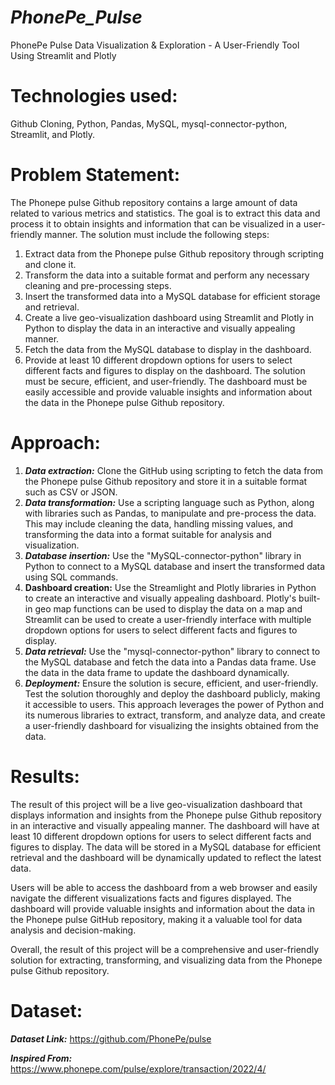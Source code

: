 # ***PhonePe_Pulse***
PhonePe Pulse Data Visualization & Exploration - A User-Friendly Tool Using Streamlit and Plotly
# Technologies used: 
Github Cloning, Python, Pandas, MySQL, mysql-connector-python, Streamlit, and Plotly.
# Problem Statement:
The Phonepe pulse Github repository contains a large amount of data related to
various metrics and statistics. The goal is to extract this data and process it to obtain
insights and information that can be visualized in a user-friendly manner.
The solution must include the following steps:
1. Extract data from the Phonepe pulse Github repository through scripting and
clone it.
2. Transform the data into a suitable format and perform any necessary cleaning
and pre-processing steps.
3. Insert the transformed data into a MySQL database for efficient storage and
retrieval.
4. Create a live geo-visualization dashboard using Streamlit and Plotly in Python
to display the data in an interactive and visually appealing manner.
5. Fetch the data from the MySQL database to display in the dashboard.
6. Provide at least 10 different dropdown options for users to select different
facts and figures to display on the dashboard.
The solution must be secure, efficient, and user-friendly. The dashboard must be
easily accessible and provide valuable insights and information about the data in the
Phonepe pulse Github repository.

# Approach:
1. ***Data extraction:*** Clone the GitHub using scripting to fetch the data from the
Phonepe pulse Github repository and store it in a suitable format such as CSV
or JSON.
2. ***Data transformation:*** Use a scripting language such as Python, along with
libraries such as Pandas, to manipulate and pre-process the data. This may
include cleaning the data, handling missing values, and transforming the data
into a format suitable for analysis and visualization.
3. ***Database insertion:*** Use the "MySQL-connector-python" library in Python to
connect to a MySQL database and insert the transformed data using SQL
commands.
4. **Dashboard creation:** Use the Streamlight and Plotly libraries in Python to create
an interactive and visually appealing dashboard. Plotly's built-in geo map
functions can be used to display the data on a map and Streamlit can be used
to create a user-friendly interface with multiple dropdown options for users to
select different facts and figures to display.
5. ***Data retrieval:*** Use the "mysql-connector-python" library to connect to the
MySQL database and fetch the data into a Pandas data frame. Use the data in
the data frame to update the dashboard dynamically.
6. ***Deployment:*** Ensure the solution is secure, efficient, and user-friendly. Test
the solution thoroughly and deploy the dashboard publicly, making it
accessible to users.
This approach leverages the power of Python and its numerous libraries to extract,
transform, and analyze data, and create a user-friendly dashboard for visualizing
the insights obtained from the data.

# Results:
The result of this project will be a live geo-visualization dashboard that displays
information and insights from the Phonepe pulse Github repository in an interactive
and visually appealing manner. The dashboard will have at least 10 different
dropdown options for users to select different facts and figures to display. The data
will be stored in a MySQL database for efficient retrieval and the dashboard will be
dynamically updated to reflect the latest data.

Users will be able to access the dashboard from a web browser and easily navigate
the different visualizations facts and figures displayed. The dashboard will
provide valuable insights and information about the data in the Phonepe pulse
GitHub repository, making it a valuable tool for data analysis and decision-making.

Overall, the result of this project will be a comprehensive and user-friendly solution
for extracting, transforming, and visualizing data from the Phonepe pulse Github
repository.

# Dataset:
***Dataset Link:*** https://github.com/PhonePe/pulse

***Inspired From:*** https://www.phonepe.com/pulse/explore/transaction/2022/4/

